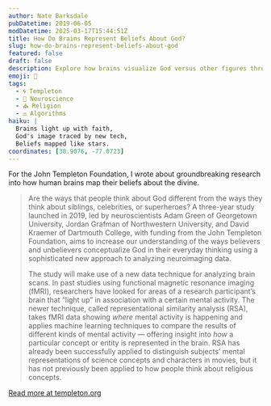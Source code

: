```yaml
---
author: Nate Barksdale
pubDatetime: 2019-06-05
modDatetime: 2025-03-17T15:44:51Z
title: How Do Brains Represent Beliefs About God?
slug: how-do-brains-represent-beliefs-about-god
featured: false
draft: false
description: Explore how brains visualize God versus other figures through cutting-edge neuroimaging and machine learning techniques.
emoji: 🧠
tags:
  - 🌀 Templeton
  - 🧠 Neuroscience
  - ⛪ Religion
  - ⚖️ Algorithms
haiku: |
  Brains light up with faith,  
  God's image traced by new tech,  
  Beliefs mapped like stars.
coordinates: [38.9076, -77.0723]
---
```


For the John Templeton Foundation, I wrote about groundbreaking research into how human brains map their beliefs about the divine.

> Are the ways that people think about God different from the ways they think about siblings, celebrities, or superheroes? A three-year study launched in 2019, led by neuroscientists Adam Green of Georgetown University, Jordan Grafman of Northwestern University, and David Kraemer of Dartmouth College, with funding from the John Templeton Foundation, aims to increase our understanding of the ways believers and unbelievers conceptualize God in their everyday thinking using a sophisticated new approach to analyzing neuroimaging data.
>
> The study will make use of a new data technique for analyzing brain scans. In past studies using functional magnetic resonance imaging (fMRI), researchers have looked for areas of a research participant’s brain that “light up” in association with a certain mental activity. The newer technique, called representational similarity analysis (RSA), takes fMRI data showing _where_ mental activity is happening and applies machine learning techniques to compare the results of different kinds of mental activity — offering insight into _how_ a particular concept or entity is represented in the brain. RSA has already been successfully applied to distinguish subjects’ mental representations of science concepts and characters in movies, but it has not previously been applied to how people think about religious concepts.

[Read more at templeton.org](https://www.templeton.org/news/how-do-brains-represent-beliefs-about-god)

